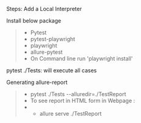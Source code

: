 Steps:
Add a Local Interpreter

Install below package
> - Pytest
> - pytest-playwright
> - playwright
> - allure-pytest
> - On Command line run 'playwright install'

pytest ./Tests:  will execute all cases

Generating allure-report 
>-  pytest ./Tests --alluredir=./TestReport
>- To see report in HTML form in Webpage :
>- - allure serve ./TestReport
